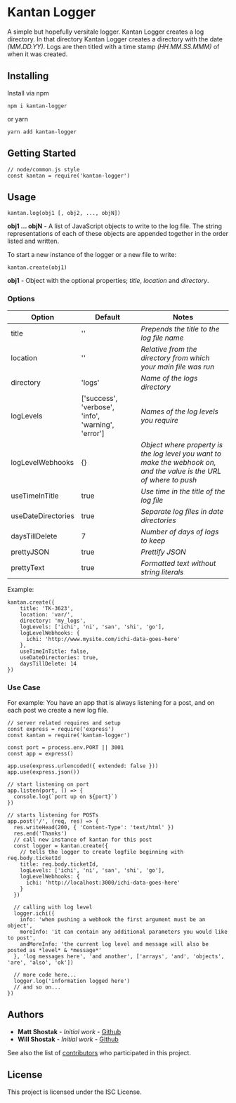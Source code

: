 # Kantan Logger

A simple but hopefully versitale logger.
Kantan Logger creates a log directory. In that directory Kantan Logger creates a directory with the date *(MM.DD.YY)*. Logs are then titled with a time stamp *(HH.MM.SS.MMM)* of when it was created. 

## Installing

Install via npm
```
npm i kantan-logger
```
or yarn
```
yarn add kantan-logger
```

## Getting Started
```
// node/common.js style 
const kantan = require('kantan-logger')
```

## Usage

```
kantan.log(obj1 [, obj2, ..., objN])
```

__obj1 ... objN__ - A list of JavaScript objects to write to the log file. The string representations of each of these objects are appended together in the order listed and written.

To start a new instance of the logger or a new file to write:
```
kantan.create(obj1)
```
__obj1__ - Object with the optional properties; *title*, *location* and *directory*.

### Options

Option | Default | Notes
--- | --- | ---
title | '' | *Prepends the title to the log file name*
location | '' | *Relative from the directory from which your main file was run*
directory | 'logs' | *Name of the logs directory*
logLevels | ['success', 'verbose', 'info', 'warning', 'error'] | *Names of the log levels you require*
logLevelWebhooks | {} | *Object where property is the log level you want to make the webhook on, and the value is the URL of where to push*
useTimeInTitle | true | *Use time in the title of the log file*
useDateDirectories | true | *Separate log files in date directories*
daysTillDelete | 7 | *Number of days of logs to keep*
prettyJSON | true | *Prettify JSON*
prettyText | true | *Formatted text without string literals*
Example:
```
kantan.create({
    title: 'TK-3623',
    location: 'var/',
    directory: 'my_logs',
    logLevels: ['ichi', 'ni', 'san', 'shi', 'go'],
    logLevelWebhooks: {
      ichi: 'http://www.mysite.com/ichi-data-goes-here'
    },
    useTimeInTitle: false,
    useDateDirectories: true,
    daysTillDelete: 14
})
```
### Use Case
For example:  You have an app that is always listening for a post, and on each post we create a new log file.

```
// server related requires and setup
const express = require('express')
const kantan = require('kantan-logger')

const port = process.env.PORT || 3001
const app = express()

app.use(express.urlencoded({ extended: false }))
app.use(express.json())

// start listening on port
app.listen(port, () => {
  console.log(`port up on ${port}`)
})

// starts listening for POSTs
app.post('/', (req, res) => {
  res.writeHead(200, { 'Content-Type': 'text/html' })
  res.end('Thanks')
  // call new instance of kantan for this post
  const logger = kantan.create({
    // tells the logger to create logfile beginning with req.body.ticketId
    title: req.body.ticketId,
    logLevels: ['ichi', 'ni', 'san', 'shi', 'go'],
    logLevelWebhooks: {
      ichi: 'http://localhost:3000/ichi-data-goes-here'
    }
  })

  // calling with log level
  logger.ichi({
    info: 'when pushing a webhook the first argument must be an object',
    moreInfo: 'it can contain any additional parameters you would like to post',
    andMoreInfo: 'the current log level and message will also be posted as *level* & *message*'
  }, 'log messages here', 'and another', ['arrays', 'and', 'objects', 'are', 'also', 'ok'])

  // more code here...
  logger.log('information logged here')
  // and so on...
})
```

## Authors

* **Matt Shostak** - *Initial work* - [Github](https://github.com/shatmostak)
* **Will Shostak** - *Initial work* - [Github](https://github.com/wshostak)

See also the list of [contributors](https://github.com/shatmostak/kantan-logger/contributors) who participated in this project.

## License

This project is licensed under the ISC License.

